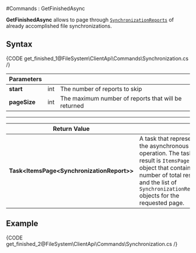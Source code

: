 ﻿#Commands : GetFinishedAsync

**GetFinishedAsync** allows to page through [`SynchronizationReports`](../../../../../glossary/synchronization-report) of already accomplished file synchronizations.

## Syntax

{CODE get_finished_1@FileSystem\ClientApi\Commands\Synchronization.cs /}

| Parameters | | |
| ------------- | ------------- | ----- |
| **start** | int | The number of reports to skip |
| **pageSize** | int | The maximum number of reports that will be returned |

<hr />

| Return Value | |
| ------------- | ------------- |
| **Task&lt;ItemsPage&lt;SynchronizationReport&gt;&gt;** | A task that represents the asynchronous operation. The task result is `ItemsPage` object that contains number of total results and the list of `SynchronizationReport` objects for the requested page. |

## Example

{CODE get_finished_2@FileSystem\ClientApi\Commands\Synchronization.cs /}
